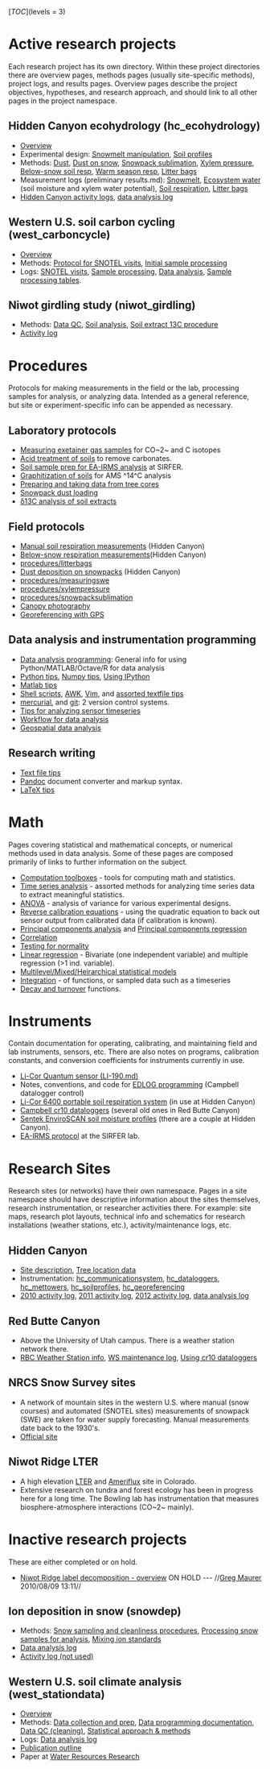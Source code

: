 [_TOC_](levels = 3)

# Active research projects

Each research project has its own directory. Within these
project directories there are overview pages, methods pages (usually
site-specific methods), project logs, and results pages. Overview pages
describe the project objectives, hypotheses, and research approach, and
should link to all other pages in the project namespace.

## Hidden Canyon ecohydrology (hc_ecohydrology)

* [Overview](hc_overview.md)
* Experimental design: [Snowmelt manipulation](hc_snowmeltdesign.md), [Soil profiles](hc_soilprofiles.md)
* Methods: [Dust](westerndust.md), [Dust on snow](proc_dustonsnow.md), [Snowpack sublimation](proc_snowpacksublimation.md), [Xylem pressure](proc_xylempressure.md), [Below-snow soil resp](proc_belowsnow_soilresp.md), [Warm season resp](proc_manual_soilresp.md), [Litter bags](proc_litterbags.md)
* Measurement logs (preliminary results.md): [Snowmelt](hc_snowmeltlog_1.md), [Ecosystem water](hc_ecosystemwaterlog_1.md) (soil moisture and xylem water potential), [Soil respiration](hc_soilresplog_1.md), [Litter bags](hc_litterbaglog_1.md)
* [Hidden Canyon activity logs](hc_sitedescription.md), [data
analysis log](hc_analysislog_1.md)

## Western U.S. soil carbon cycling (west_carboncycle)

* [Overview](snotelC_overview.md)
* Methods: [Protocol for SNOTEL visits](snotelC_fieldprotocol.md), [Initial sample processing](snotelC_sampleprocessing.md)
* Logs: [SNOTEL visits](snotelC_log1.md), [Sample processing](snotelC_sampleprocessinglog_1.md), [Data analysis](snotelC_analysislog_1.md), [Sample processing tables](snotelC_sampletables.md).

## Niwot girdling study (niwot_girdling)

* Methods: [Data QC](niwot_data_qc.md), [Soil analysis](niwot_soilanalysis.md), [Soil extract 13C procedure](proc_soilextract_13c.md)
* [Activity log](niwot_activitylog_1.md)

# Procedures

Protocols for making measurements in the field or the lab, processing
samples for analysis, or analyzing data. Intended as a general
reference, but site or experiment-specific info can be appended as
necessary.

## Laboratory protocols

* [Measuring exetainer gas samples](proc_exetainer_co2.md) for CO~2~ and C isotopes
* [Acid treatment of soils](proc_soilacidtreatment.md) to remove carbonates.
* [Soil sample prep for EA-IRMS analysis](proc_ea-irms_soilprep.md) at SIRFER.
* [Graphitization of soils](proc_14c_graphitization.md) for AMS ^14^C analysis
* [Preparing and taking data from tree cores](proc_treecores.md)
* [Snowpack dust loading](proc_snowpackdustloading.md)
* [δ13C analysis of soil extracts](proc_soilextract_13c.md)

## Field protocols

* [Manual soil respiration measurements](proc_manual_soilresp.md) (Hidden Canyon)
* [Below-snow respiration measurements](proc_belowsnow_soilresp.md)(Hidden Canyon)
* [procedures/litterbags](proc_litterbags.md)
* [Dust deposition on snowpacks](proc_dustonsnow.md) (Hidden Canyon)
* [procedures/measuringswe](proc_measuringswe.md)
* [procedures/xylempressure](proc_xylempressure.md)
* [procedures/snowpacksublimation](proc_snowpacksublimation.md)
* [Canopy photography](proc_canopyphotos.md)
* [Georeferencing with GPS](proc_gps.md)

## Data analysis and instrumentation programming

* [Data analysis programming](comp_programming.md): General info for using Python/MATLAB/Octave/R for data analysis
* [Python tips](comp_pythontips.md), [Numpy tips](comp_numpytips.md), [Using IPython](comp_ipython.md)
* [Matlab tips](comp_matlabtips.md)
* [Shell scripts](comp_shellscripts.md), [AWK](comp_awk.md), [Vim](comp_vimtips.md), and [assorted textfile tips](comp_textfiles.md)
* [mercurial](comp_mercurial.md), and [git](comp_git.md): 2 version control systems.
* [Tips for analyzing sensor timeseries](comp_sensordata_tips.md)
* [Workflow for data analysis](comp_data_analysis_workflow.md)
* [Geospatial data analysis](comp_geospatial.md)

## Research writing

* [Text file tips](comp_textfiles.md)
* [Pandoc](comp_pandoc.md) document converter and markup syntax.
* [LaTeX tips](comp_latextips.md)

# Math

Pages covering statistical and mathematical concepts, or numerical
methods used in data analysis. Some of these pages are composed
primarily of links to further information on the subject.

* [Computation toolboxes](math_toolboxes.md) - tools for computing math and statistics.
* [Time series analysis](math_timeseries.md) - assorted methods for analyzing time series data to extract meaningful statistics.
* [ANOVA](math_anova.md) - analysis of variance for various experimental designs.
* [Reverse calibration equations](math_quadratic_eq_calib.md) - using the quadratic equation to back out sensor output from calibrated data (if calibration is known).
* [Principal components analysis](math_pca.md) and [Principal components regression](math_pcr)
* [Correlation](math_correlation.md)
* [Testing for normality](math_normalitytests.md)
* [Linear regression](math_linear_regression.md) - Bivariate (one independent variable) and multiple regression (>1 ind. variable).
* [ Multilevel/Mixed/Heirarchical statistical models](math_multilevel_models.md)
* [Integration](math_integration.md) - of functions, or sampled data such as a timeseries
* [Decay and turnover](math_decay_turnover.md) functions.

# Instruments

Contain documentation for operating, calibrating, and maintaining field
and lab instruments, sensors, etc. There are also notes on programs,
calibration constants, and conversion coefficients for instruments
currently in use.

* [Li-Cor Quantum sensor (LI-190.md)](inst_li-190.md)
* Notes, conventions, and code for [EDLOG programming](inst_edlog.md) (Campbell datalogger control)
* [Li-Cor 6400 portable soil respiration system](inst_li-6400.md) (in use at Hidden Canyon)
* [Campbell cr10 dataloggers](inst_cr10dataloggers.md) (several old ones in Red Butte Canyon)
* [Sentek EnviroSCAN soil moisture profiles](inst_sentek_enviroscan.md) (there are a couple at Hidden Canyon).
* [EA-IRMS protocol](inst_ea-irms_sirfer.md) at the SIRFER lab.

# Research Sites

Research sites (or networks) have their own namespace. Pages in a site
namespace should have descriptive information about the sites
themselves, research instrumentation, or researcher activities there.
For example: site maps, research plot layouts, technical info and
schematics for research installations (weather stations, etc.),
activity/maintenance logs, etc.

## Hidden Canyon

* [Site description](hc_sitedescription.md), [Tree location data](hc_trees.md)
* Instrumentation: [hc_communicationsystem](hc_communicationsystem.md), [hc_dataloggers](hc_dataloggers.md), [hc_mettowers](hc_mettowers.md), [hc_soilprofiles](hc_soilprofiles.md), [hc_georeferencing](hc_georeferencing.md)
* [2010 activity log](hc_2010_log.md), [2011 activity log](hc_2011_log.md), [2012 activity log](hc_2012_log.md), [data analysis log](hc_analysislog_1.md)

## Red Butte Canyon

* Above the University of Utah campus. There is a weather station network there.
* [RBC Weather Station info](rb_weatherstations.md), [WS maintenance log](rb_weather_log.md), [Using cr10 dataloggers](inst_cr10dataloggers.md)

## NRCS Snow Survey sites

* A network of mountain sites in the western U.S. where manual (snow courses) and automated (SNOTEL sites) measurements of snowpack (SWE) are taken for water supply forecasting. Manual measurements date back to the 1930's.
* [Official site](http://www.wcc.nrcs.usda.gov/)

## Niwot Ridge LTER

* A high elevation [LTER](http://www.lternet.edu/) and [Ameriflux](http://public.ornl.gov/ameriflux/) site in Colorado.
* Extensive research on tundra and forest ecology has been in progress here for a long time. The Bowling lab has instrumentation that measures biosphere-atmosphere interactions (CO~2~ mainly).

# Inactive research projects

These are either completed or on hold.

* [ Niwot Ridge label decomposition - overview](niwot_labeldecomp_overview.md) ON HOLD --- //[Greg Maurer](primaryproductivity@gmail.com) 2010/08/09 13:11//

## Ion deposition in snow (snowdep)

* Methods: [Snow sampling and cleanliness procedures](snowdep_sampling.md), [Processing snow samples for analysis](snowdep_labprocessing.md), [Mixing ion standards](snowdep_standards.md)
* [Data analysis log](snowdep_analysislog_1.md)
* [Activity log (not used)](snowdep_activitylog_1.md)

## Western U.S. soil climate analysis (west_stationdata)

* [Overview](soilclim_overview.md)
* Methods: [Data collection and prep](soilclim_data.md), [Data programming
documentation](soilclim_programdocs.md), [Data QC (cleaning)](soilclim_data_qc.md), [Statistical approach & methods](soilclim_statistics.md)
* Logs: [Data analysis log](soilclim_analysislog_1.md)
* [Publication outline](soilclim_publicationoutline.md)
* Paper at [Water Resources Research](http://dx.doi.org/10.1002/2013WR014452)
